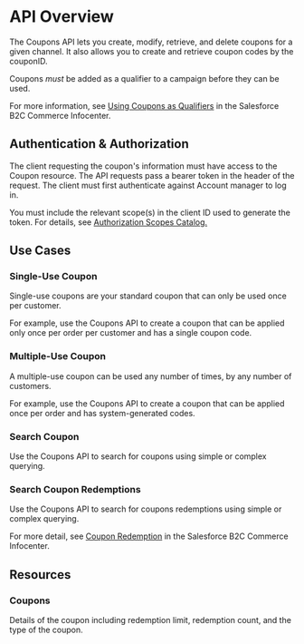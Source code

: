 # API Overview

The Coupons API lets you create, modify, retrieve, and delete coupons for a given channel. It also allows you to create and retrieve coupon codes by the couponID.

Coupons _must_ be added as a qualifier to a campaign before they can be used.

For more information, see [Using Coupons as Qualifiers](https://documentation.b2c.commercecloud.salesforce.com/DOC1/topic/com.demandware.dochelp/Promotions/UsingCouponsasQualifiers.html) in the Salesforce B2C Commerce Infocenter.

## Authentication & Authorization

The client requesting the coupon's information must have access to the Coupon resource. The API requests pass a bearer token in the header of the request. The client must first authenticate against Account manager to log in.

You must include the relevant scope(s) in the client ID used to generate the token. For details, see [Authorization Scopes Catalog.](https://developer.salesforce.com/docs/commerce/commerce-api/guide/auth-z-scope-catalog.html)

## Use Cases

### Single-Use Coupon

Single-use coupons are your standard coupon that can only be used once per customer.

For example, use the Coupons API to create a coupon that can be applied only once per order per customer and has a single coupon code.

### Multiple-Use Coupon

A multiple-use coupon can be used any number of times, by any number of customers.

For example, use the Coupons API to create a coupon that can be applied once per order and has system-generated codes.

### Search Coupon

Use the Coupons API to search for coupons using simple or complex querying.

### Search Coupon Redemptions

Use the Coupons API to search for coupons redemptions using simple or complex querying.

For more detail, see [Coupon Redemption](https://documentation.b2c.commercecloud.salesforce.com/DOC1/topic/com.demandware.dochelp/Coupons/CouponRedemption.html) in the Salesforce B2C Commerce Infocenter.

## Resources

### Coupons

Details of the coupon including redemption limit, redemption count, and the type of the coupon.